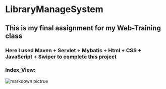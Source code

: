 # LibraryManageSystem



## This is my final assignment  for my Web-Training class



### Here I used Maven + Servlet + Mybatis + Html + CSS + JavaScript + Swiper to complete this project

### Index_View:

![markdown pictrue](E:\LibraryManageSystem\index_img.png)